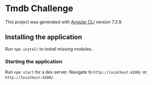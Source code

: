 # Tmdb Challenge

This project was generated with [Angular CLI](https://github.com/angular/angular-cli) version 7.3.9.

## Installing the application

Run `npm install` to install missing modules.

### Starting the application

Run `npm start` for a dev server. Navigate to `http://localhost:4200/` or `http://localhost:4200/`. 
